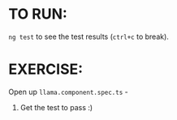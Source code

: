 # TO RUN:
`ng test` to see the test results (`ctrl+c` to break).

# EXERCISE:

Open up `llama.component.spec.ts` - 

1. Get the test to pass :)

 